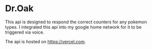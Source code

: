 # Dr.Oak

This api is designed to respond the correct counters for any pokemon types.
I integrated this api into my google home network for it to be triggered via voice.

The api is hosted on https://vercel.com.

